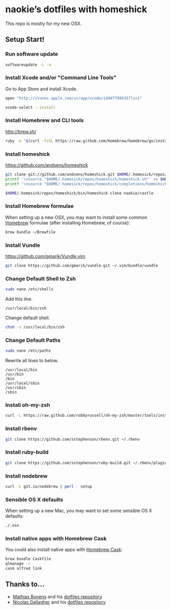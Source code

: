 # naokie’s dotfiles with homeshick

This repo is mostly for my new OSX.

## Setup Start!

### Run software update

```bash
softwareupdate -i -a
```

### Install Xcode and/or "Command Line Tools"

Go to App Store and install Xcode.

```bash
open "http://itunes.apple.com/us/app/xcode/id497799835?ls=1"
```

```bash
xcode-select --install
```

### Install Homebrew and CLI tools

http://brew.sh/

```bash
ruby -e "$(curl -fsSL https://raw.github.com/Homebrew/homebrew/go/install)"
```

### Install homeshick

https://github.com/andsens/homeshick

```bash
git clone git://github.com/andsens/homeshick.git $HOME/.homesick/repos/homeshick
printf '\nsource "$HOME/.homesick/repos/homeshick/homeshick.sh"' >> $HOME/.bashrc
printf '\nsource "$HOME/.homesick/repos/homeshick/completions/homeshick-completion.bash"' >> $HOME/.bashrc
```

```bash
$HOME/.homesick/repos/homeshick/bin/homeshick clone naokie/castle
```

### Install Homebrew formulae

When setting up a new OSX, you may want to install some common [Homebrew](http://brew.sh/) formulae (after installing Homebrew, of course):

```bash
brew bundle ~/Brewfile
```

### Install Vundle

https://github.com/gmarik/Vundle.vim

```bash
git clone https://github.com/gmarik/vundle.git ~/.vim/bundle/vundle
```

### Change Default Shell to Zsh

```bash
sudo nano /etc/shells
```

Add this line.

```
/usr/local/bin/zsh
```

Change default shell.

```bash
chsh -s /usr/local/bin/zsh
```

### Change Default Paths

```bash
sudo nano /etc/paths
```

Rewrite all lines to below.

```
/usr/local/bin
/usr/bin
/bin
/usr/local/sbin
/usr/sbin
/sbin
```

### Install oh-my-zsh

```bash
curl -L https://raw.github.com/robbyrussell/oh-my-zsh/master/tools/install.sh | sh
```

### Install rbenv

```bash
git clone https://github.com/sstephenson/rbenv.git ~/.rbenv
```

### Install ruby-build

```bash
git clone https://github.com/sstephenson/ruby-build.git ~/.rbenv/plugins/ruby-build
```

### Install nodebrew

```bash
curl -L git.io/nodebrew | perl - setup
```

### Sensible OS X defaults

When setting up a new Mac, you may want to set some sensible OS X defaults:

```bash
./.osx
```

### Install native apps with Homebrew Cask

You could also install native apps with [Homebrew Cask](http://caskroom.io/):

```bash
brew bundle Caskfile
qlmanage -r
cask alfred link
```

## Thanks to…

* [Mathias Bynens](http://mathiasbynens.be/) and his [dotfiles repository](https://github.com/mathiasbynens/dotfiles)
* [Nicolas Gallagher](http://nicolasgallagher.com/) and his [dotfiles repository](https://github.com/necolas/dotfiles)
